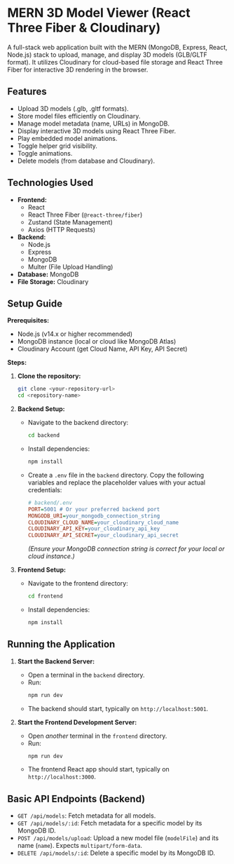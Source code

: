 # MERN 3D Model Viewer (React Three Fiber & Cloudinary)

A full-stack web application built with the MERN (MongoDB, Express, React, Node.js) stack to upload, manage, and display 3D models (GLB/GLTF format). It utilizes Cloudinary for cloud-based file storage and React Three Fiber for interactive 3D rendering in the browser.

## Features

*   Upload 3D models (.glb, .gltf formats).
*   Store model files efficiently on Cloudinary.
*   Manage model metadata (name, URLs) in MongoDB.
*   Display interactive 3D models using React Three Fiber.
*   Play embedded model animations.
*   Toggle helper grid visibility.
*   Toggle animations.
*   Delete models (from database and Cloudinary).

## Technologies Used

*   **Frontend:**
    *   React
    *   React Three Fiber (`@react-three/fiber`)
    *   Zustand (State Management)
    *   Axios (HTTP Requests)
*   **Backend:**
    *   Node.js
    *   Express
    *   MongoDB
    *   Multer (File Upload Handling)
*   **Database:** MongoDB
*   **File Storage:** Cloudinary

## Setup Guide

**Prerequisites:**

*   Node.js (v14.x or higher recommended)
*   MongoDB instance (local or cloud like MongoDB Atlas)
*   Cloudinary Account (get Cloud Name, API Key, API Secret)

**Steps:**

1.  **Clone the repository:**
    ```bash
    git clone <your-repository-url>
    cd <repository-name>
    ```

2.  **Backend Setup:**
    *   Navigate to the backend directory:
        ```bash
        cd backend
        ```
    *   Install dependencies:
        ```bash
        npm install
        ```
    *   Create a `.env` file in the `backend` directory. Copy the following variables and replace the placeholder values with your actual credentials:
        ```ini
        # backend/.env
        PORT=5001 # Or your preferred backend port
        MONGODB_URI=your_mongodb_connection_string
        CLOUDINARY_CLOUD_NAME=your_cloudinary_cloud_name
        CLOUDINARY_API_KEY=your_cloudinary_api_key
        CLOUDINARY_API_SECRET=your_cloudinary_api_secret
        ```
        *(Ensure your MongoDB connection string is correct for your local or cloud instance.)*

3.  **Frontend Setup:**
    *   Navigate to the frontend directory:
        ```bash
        cd frontend
        ```
    *   Install dependencies:
        ```bash
        npm install
        ```

## Running the Application

1.  **Start the Backend Server:**
    *   Open a terminal in the `backend` directory.
    *   Run:
        ```bash
        npm run dev
        ```
    *   The backend should start, typically on `http://localhost:5001`.

2.  **Start the Frontend Development Server:**
    *   Open *another* terminal in the `frontend` directory.
    *   Run:
        ```bash
        npm run dev
        ```
    *   The frontend React app should start, typically on `http://localhost:3000`.

## Basic API Endpoints (Backend)

*   `GET /api/models`: Fetch metadata for all models.
*   `GET /api/models/:id`: Fetch metadata for a specific model by its MongoDB ID.
*   `POST /api/models/upload`: Upload a new model file (`modelFile`) and its name (`name`). Expects `multipart/form-data`.
*   `DELETE /api/models/:id`: Delete a specific model by its MongoDB ID.
